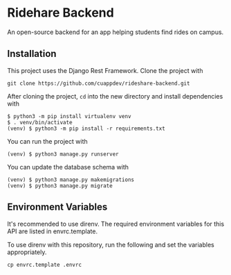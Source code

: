 # Ridehare Backend
An open-source backend for an app helping students find rides on campus.

## Installation

This project uses the Django Rest Framework. 
Clone the project with

```
git clone https://github.com/cuappdev/rideshare-backend.git
```
After cloning the project, `cd` into the new directory and install dependencies with

```
$ python3 -m pip install virtualenv venv
$ . venv/bin/activate
(venv) $ python3 -m pip install -r requirements.txt
```

You can run the project with

```
(venv) $ python3 manage.py runserver
```
You can update the database schema with
```
(venv) $ python3 manage.py makemigrations
(venv) $ python3 manage.py migrate
```

## Environment Variables

It's recommended to use direnv. The required environment variables for this API are listed in envrc.template.

To use direnv with this repository, run the following and set the variables appropriately.
```
cp envrc.template .envrc
```